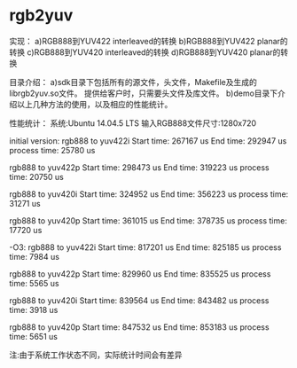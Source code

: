 # rgb2yuv

实现：
a)RGB888到YUV422 interleaved的转换
b)RGB888到YUV422 planar的转换
c)RGB888到YUV420 interleaved的转换
d)RGB888到YUV420 planar的转换

目录介绍：
a)sdk目录下包括所有的源文件，头文件，Makefile及生成的librgb2yuv.so文件。
提供给客户时，只需要头文件及库文件。
b)demo目录下介绍以上几种方法的使用，以及相应的性能统计。


性能统计：
系统:Ubuntu 14.04.5 LTS
输入RGB888文件尺寸:1280x720

initial version:
rgb888 to yuv422i
Start time: 267167 us
End time: 292947 us
process time: 25780 us

rgb888 to yuv422p
Start time: 298473 us
End time: 319223 us
process time: 20750 us

rgb888 to yuv420i
Start time: 324952 us
End time: 356223 us
process time: 31271 us

rgb888 to yuv420p
Start time: 361015 us
End time: 378735 us
process time: 17720 us

-O3:
rgb888 to yuv422i
Start time: 817201 us
End time: 825185 us
process time: 7984 us

rgb888 to yuv422p
Start time: 829960 us
End time: 835525 us
process time: 5565 us

rgb888 to yuv420i
Start time: 839564 us
End time: 843482 us
process time: 3918 us

rgb888 to yuv420p
Start time: 847532 us
End time: 853183 us
process time: 5651 us

注:由于系统工作状态不同，实际统计时间会有差异
